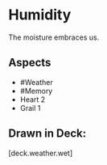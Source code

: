 # Humidity
The moisture embraces us.
## Aspects
- #Weather
- #Memory
- Heart 2
- Grail 1
## Drawn in Deck:
[deck.weather.wet]
